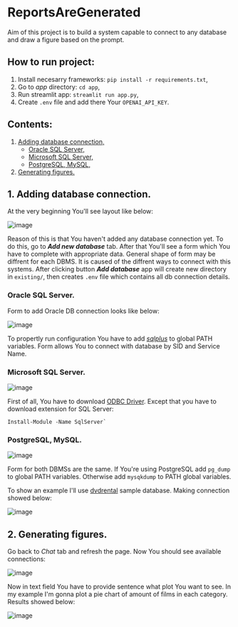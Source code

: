 # ReportsAreGenerated

Aim of this project is to build a system capable to connect to any database and draw a figure based on the prompt.

## How to run project:
1. Install necesarry frameworks: `pip install -r requirements.txt`,
2. Go to *app* directory: `cd app`,
3. Run streamlit app: `streamlit run app.py`,
4. Create `.env` file and add there Your `OPENAI_API_KEY`.

## Contents:

1. [Adding database connection,](#db)
    * [Oracle SQL Server,](#oracle)
    * [Microsoft SQL Server,](#MSQL)
    * [PostgreSQL, MySQL,](#postgres)
2. [Generating figures.](#gen)

<a name="db"></a>

## 1. Adding database connection. 

At the very beginning You'll see layout like below:

![image](https://github.com/user-attachments/assets/61cac8b0-be04-488a-a86b-c38f7fa8d10e)

Reason of this is that You haven't added any database connection yet. To do this, go to ***Add new database*** tab. After that You'll see a form which You have to complete with appropriate data. General shape of form may be diffrent for each DBMS. It is caused of the diffrent ways to connect with this systems. After clicking button ***Add database*** app will create new directory in `existing/`, then creates `.env` file which contains all db connection details.

<a name="oracle"></a>

### Oracle SQL Server.

Form to add Oracle DB connection looks like below:

![image](https://github.com/user-attachments/assets/b652b386-23f5-44d2-b73f-0b1c25a280d9)

To propertly run configuration You have to add <a href="https://www.oracle.com/pl/database/technologies/sqlplus-cloud.html">*sqlplus*</a> to global PATH variables. Form allows You to connect with database by SID and Service Name.

<a name="MSQL"></a>

### Microsoft SQL Server.

![image](https://github.com/user-attachments/assets/e23fbcef-ef1c-4e11-96f8-d9845e5fa830)

First of all, You have to download <a href="https://learn.microsoft.com/en-us/sql/connect/odbc/download-odbc-driver-for-sql-server?view=sql-server-ver16">ODBC Driver</a>. Except that you have to download extension for SQL Server:

```
Install-Module -Name SqlServer`
```

<a name="postgres"></a>

### PostgreSQL, MySQL.

![image](https://github.com/user-attachments/assets/19c1c0bd-8506-463d-bd77-29ef098d2af0)

Form for both DBMSs are the same. If You're using PostgreSQL add `pg_dump` to global PATH variables. Otherwise add `mysqkdump` to PATH global variables.

To show an example I'll use <a href="https://www.postgresqltutorial.com/postgresql-getting-started/postgresql-sample-database/">dvdrental</a> sample database. Making connection showed below:

![image](https://github.com/user-attachments/assets/bd609245-23ab-4d02-abcd-948587f705ee)

<a name="gen"></a>

## 2. Generating figures.

Go back to *Chat* tab and refresh the page. Now You should see available connections:

![image](https://github.com/user-attachments/assets/a13d08e8-ffd3-45cc-9d8a-b6eedefa7a30)

Now in text field You have to provide sentence what plot You want to see. In my example I'm gonna plot a pie chart of amount of films in each category. Results showed below:

![image](https://github.com/user-attachments/assets/369d65e1-3cc6-4cd9-9061-d2b54e01f953)


